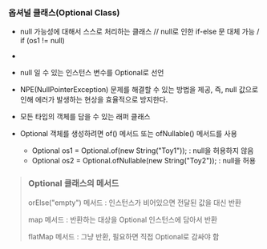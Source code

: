 ### 옵셔널 클래스(Optional Class)

- null 가능성에 대해서 스스로 처리하는 클래스 // null로 인한 if-else 문 대체 가능 / if (os1 != null)
- 
- null 일 수 있는 인스턴스 변수를 Optional로 선언 

- NPE(NullPointerException) 문제를 해결할 수 있는 방법을 제공, 즉, null 값으로 인해 에러가 발생하는 현상을 효율적으로 방지한다.

- 모든 타입의 객체를 담을 수 있는 래퍼 클래스
  
- Optional 객체를 생성하려면 of() 메서드 또는 ofNullable() 메서드를 사용
  - Optional<String> os1 = Optional.of(new String("Toy1")); : null을 허용하지 않음
  - Optional<String> os2 = Optional.ofNullable(new String("Toy2")); : null을 허용

> ### Optional 클래스의 메서드
>
> orElse("empty") 메서드 : 인스턴스가 비어있으면 전달된 값을 대신 반환
>
> map 메서드 : 반환하는 대상을 Optional 인스턴스에 담아서 반환
> 
> flatMap 메서드 : 그냥 반환, 필요하면 직접 Optional로 감싸야 함
